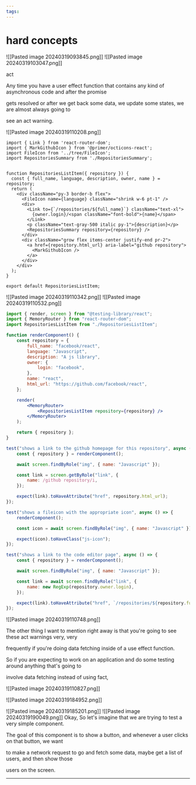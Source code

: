 ```yaml
---
tags:
---
```


# hard concepts

![[Pasted image 20240319093845.png]]
![[Pasted image 20240319103047.png]]

act

Any time you have a user effect function that contains any kind of asynchronous code and after the promise

gets resolved or after we get back some data, we update some states, we are almost always going to

see an act warning.

![[Pasted image 20240319110208.png]]

```tsx
import { Link } from 'react-router-dom';
import { MarkGithubIcon } from '@primer/octicons-react';
import FileIcon from '../tree/FileIcon';
import RepositoriesSummary from './RepositoriesSummary';


function RepositoriesListItem({ repository }) {
  const { full_name, language, description, owner, name } = repository;
  return (
    <div className="py-3 border-b flex">
      <FileIcon name={language} className="shrink w-6 pt-1" />
      <div>
        <Link to={`/repositories/${full_name}`} className="text-xl">
          {owner.login}/<span className="font-bold">{name}</span>
        </Link>
        <p className="text-gray-500 italic py-1">{description}</p>
        <RepositoriesSummary repository={repository} />
      </div>
      <div className="grow flex items-center justify-end pr-2">
        <a href={repository.html_url} aria-label="github repository">
          <MarkGithubIcon />
        </a>
      </div>
    </div>
  );
}

export default RepositoriesListItem;
```

![[Pasted image 20240319110342.png]]
![[Pasted image 20240319110532.png]]

```jsx
import { render, screen } from "@testing-library/react";
import { MemoryRouter } from "react-router-dom";
import RepositoriesListItem from "./RepositoriesListItem";

function renderComponent() {
	const repository = {
		full_name: "facebook/react",
		language: "Javascript",
		description: "A js library",
		owner: {
			login: "facebook",
		},
		name: "react",
		html_url: "https://github.com/facebook/react",
	};

	render(
		<MemoryRouter>
			<RepositoriesListItem repository={repository} />
		</MemoryRouter>
	);

	return { repository };
}

test("shows a link to the github homepage for this repository", async () => {
	const { repository } = renderComponent();

	await screen.findByRole("img", { name: "Javascript" });

	const link = screen.getByRole("link", {
		name: /github repository/i,
	});

	expect(link).toHaveAttribute("href", repository.html_url);
});

test("shows a fileicon with the appropriate icon", async () => {
	renderComponent();

	const icon = await screen.findByRole("img", { name: "Javascript" });

	expect(icon).toHaveClass("js-icon");
});

test("shows a link to the code editor page", async () => {
	const { repository } = renderComponent();

	await screen.findByRole("img", { name: "Javascript" });

	const link = await screen.findByRole("link", {
		name: new RegExp(repository.owner.login),
	});

	expect(link).toHaveAttribute("href", `/repositories/${repository.full_name}`);
});
```


![[Pasted image 20240319110748.png]]

The other thing I want to mention right away is that you're going to see these act warnings very, very

frequently if you're doing data fetching inside of a use effect function.

So if you are expecting to work on an application and do some testing around anything that's going to

involve data fetching instead of using fact,

![[Pasted image 20240319110827.png]]

![[Pasted image 20240319184952.png]]

![[Pasted image 20240319185201.png]]
![[Pasted image 20240319190049.png]]
Okay, So let's imagine that we are trying to test a very simple component.

The goal of this component is to show a button, and whenever a user clicks on that button, we want

to make a network request to go and fetch some data, maybe get a list of users, and then show those

users on the screen.



---
